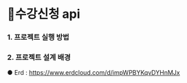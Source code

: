 # 🛒수강신청 api

### 1. 프로젝트 실행 방법

### 2. 프로젝트 설계 배경
● Erd : https://www.erdcloud.com/d/impWPBYKqvDYHnMJx
